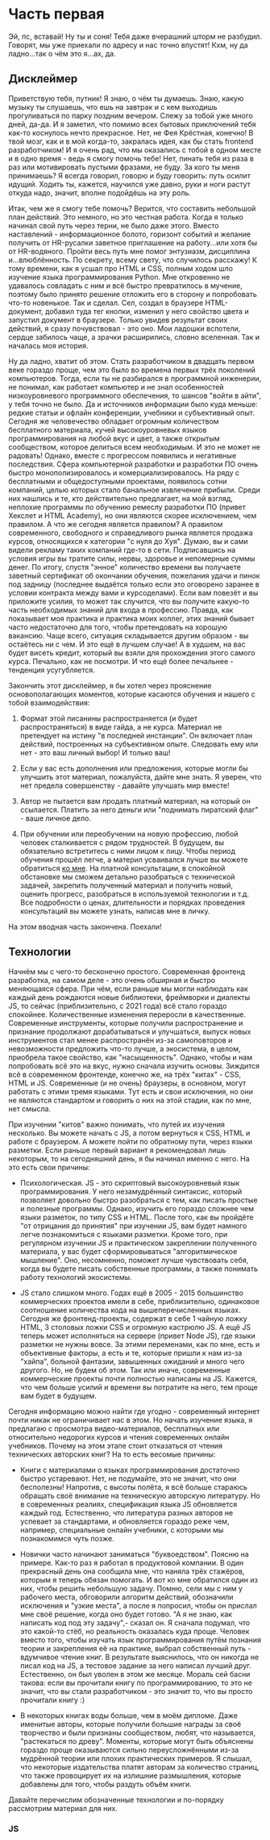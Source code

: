 # Часть первая

Эй, пс, вставай! Ну ты и соня! Тебя даже вчерашний шторм не разбудил. Говорят, мы уже приехали по адресу и нас точно впустят! Кхм, ну да ладно...так о чём это я...ах, да.

## Дисклеймер

Приветствую тебя, путник! Я знаю, о чём ты думаешь. Знаю, какую музыку ты слушаешь, что ешь на завтрак и с кем выходишь прогуливаться по парку поздним вечером. Слежу за тобой уже много дней, да-да. И я заметил, что помимо всех бытовых приключений тебя как-то коснулось нечто прекрасное. Нет, не Фея Крёстная, конечно! В твой мозг, как и в мой когда-то, закралась идея, как бы стать frontend разработчиком! И я очень рад, что мы оказались с тобой в одном месте и в одно время - ведь я смогу помочь тебе! Нет, пинать тебя из раза в раз или мотивировать пустыми фразами, не буду. За кого ты меня принимаешь? Я всегда говорил, говорю и буду говорить: путь осилит идущий. Ходить ты, кажется, научился уже давно, руки и ноги растут откуда надо, значит, вполне подойдёшь на эту роль.

Итак, чем же я смогу тебе помочь? Верится, что составить небольшой план действий. Это немного, но это честная работа. Когда я только начинал свой путь через терни, не было даже этого. Вместо наставлений - информационное болото, горизонт событий и желание получить от HR-русалки заветное приглашение на работу...или хотя бы от HR-водяного. Пройти весь путь мне помог энтузиазм, дисциплина и...влюблённость. По секрету, всему свету, что случилось расскажу! К тому времени, как я усшал про HTML и CSS, полным ходом шло изучение языка программирования Python. Мне откровенно не удавалось совладать с ним и всё быстро превратилось в мучение, поэтому было принято решение отложить его в сторону и попробовать что-то новенькое. Так и сделал. Сел, создал в браузере HTML-документ, добавил туда тег кнопки, изменил у него свойство цвета и запустил документ в браузере. Только увидев результат своих действий, я сразу почувствовал - это оно. Мои ладошки вспотели, сердце забилось чаще, а зрачки расширились, словно вселенная. Так и началась моя история.

Ну да ладно, хватит об этом. Стать разработчиком в двадцать первом веке гораздо проще, чем это было во времена первых трёх поколений компьютеров. Тогда, если ты не разбирался в программной инженерии, не понимал, как работает компьютер и не знал особенностей низкоуровневого программного обеспечения, то шансов "войти в айти", у тебя точно не было. Да и источников информации было куда меньше: редкие статьи и офлайн конференции, учебники и субъективный опыт. Сегодня же человечество обладает огромным количеством бесплатного материала, кучей высокоуровневых языков программирования на любой вкус и цвет, а также открытым сообществом, которое делиться всем необходимым. И это не может не радовать! Однако, вместе с прогрессом появились и негативные последствия. Сфера компьютерной разработки и разработки ПО очень быстро монополизировалось и комерциализировалось. На ряду с бесплатными и общедоступными проектами, появилось сотни компаний, целью которых стало банальное извлечение прибыли. Среди них нашлись и те, кто действительно предлагает, на мой взгляд, неплохие программы по обучению ремеслу разработки ПО (привет Хекслет и HTML Academy), но они являются скорее исключением, чем правилом. А что же сегодня является правилом? А правилом современного, свободного и справедливого рынка является продажа курсов, относящихся к категории "с нуля до Хуя". Думаю, вы и сами видели рекламу таких компаний где-то в сети. Подписавшись на условия игры вы тратите силы, нервы, здоровье и непомерные суммы денег. По итогу, спустя "энное" количество времени вы получаете заветный сертификат об окончании обучения, пожелания удачи и пинок под задницу (последнее выдаётся только если это оговорено заранее в условии контракта между вами и курсоделами). Если вам повезёт и вы приложите усилия, то может так случится, что вы получите какую-то часть необходимых знаний для входа в профессию. Правда, как показывает моя практика и практика моих коллег, этих знаний бывает часто недостаточно для того, чтобы претендовать на хорошую вакансию. Чаще всего, ситуация складывается другим образом - вы остаётесь ни с чем. И это ещё в лучшем случае! А в худшем, на вас будет висеть кредит, который вы взяли для прохождения этого самого курса. Печально, как не посмотри. И что ещё более печальнее - тенденция усугубляется.

Закончить этот дисклеймер, я бы хотел через прояснение основополагающих моментов, которые касаются обучения и нашего с тобой взаимодействия:

1. Формат этой писанины распространяется (и будет распространяться) в виде гайда, а не курса. Материал не претендует на истину "в последней инстанции". Он включает план действий, построенных на субъективном опыте. Следовать ему или нет - это ваш личный выбор! И только ваш!

2. Если у вас есть дополнения или предложения, которые могли бы улучшить этот материал, пожалуйста, дайте мне знать. Я уверен, что нет предела совершенству - давайте улучшать мир вместе!

3. Автор не пытается вам продать платный материал, на который он ссылается. Платить за него деньги или "поднимать пиратский флаг" - ваше личное дело.

4. При обучении или переобучении на новую профессию, любой человек сталкивается с рядом трудностей. В будущем, вы обязательно встретитесь с ними лицом к лицу. Чтобы период обучения прошёл легче, а материл усваивался лучше вы можете обратиться [ко мне](https://vk.com/vikitoki). На платной консультации, в спокойной обстановке мы сможем детально разобраться с технической задачей, закрепить полученный материал и получить новый, оценить прогресс, разобраться в используемой технологии и т.д. Все подробности о ценах, длительности и порядках проведения консультаций вы можете узнать, написав мне в личку.

На этом вводная часть закончена. Поехали!

## Технологии

Начнём мы с чего-то бесконечно простого. Современная фронтенд разработка, на самом деле - это очень обширная и быстро меняющаяся сфера. При чём, если раньше мы могли наблюдать как каждый день рождаются новые библиотеки, фреймворки и диалекты JS, то сейчас (приблизительно, с 2021 года) всё стало гораздо спокойнее. Количественные изменения переросли в качественные. Современные инструменты, которые получили распространение и признание продолжают дорабатываться и улучшаться, выпуск новых инструментов стал менее распространён из-за самоповторов и невозможности предложить что-то лучше, а экосистема, в целом, приобрела такое свойство, как "насыщенность". Однако, чтобы и нам попробовать всё это на вкус, нужно сначала изучить основы. Зиждится всё в современном фронтенде, конечно же, на трёх "китах" - CSS, HTML и JS. Современные (и не очень) браузеры, в основном, могут работать с этими тремя языками. Тут есть и свои исключения, но они не являются стандартом и говорить о них на этой стадии, как по мне, нет смысла.

При изучении "китов" важно понимать, что путей их изучения несколько. Вы можете начать с JS, а потом вернуться к CSS, HTML и работе с браузером. А можете пойти по обратному пути, через языки разметки. Если раньше первый вариант я рекомендовал лишь некоторым, то на сегодняшний день, я бы начинал именно с него. На это есть свои причины:

- Психологическая. JS - это скриптовый высокоуровневый язык программирования. У него незамудрённый синтаксис, который позволяет довольно быстро разобраться с тем, как писать простые и полезные программы. Однако, изучить его гораздо сложнее чем языки разметок, по типу CSS и HTML. После того, как вы пройдёте "от отрицания до принятия" при изучении JS, вам будет намного легче познакомиться с языками разметки. Кроме того, при регулярном изучении JS и практическом закреплении полученного материала, у вас будет сформировываться "алгоритмическое мышление". Оно, несомненно, поможет лучше чувствовать себя, когда вы будете писать собственные программы, а также понимать работу технологий экосистемы.

- JS стало слишком много. Годах ещё в 2005 - 2015 большинство коммерческих проектов имели в себе, приблизительно, одинаковое соотношение количества кода на вышеперечисленных языках. Сегодня же фронтенд-проекты, содержат в себе 1 чайную ложку HTML, 3 столовых ложки CSS и огромную кастрюлю JS. А ещё JS теперь может исполняться на сервере (привет Node JS), где языки разметки не нужны вовсе. За этими переменами, как по мне, есть и объективные факторы, а есть и те, которые пришли к нам из-за "хайпа", больной фантазии, завышенных ожиданий и много чего другого. Но, не будем об этом. Так или иначе, современные коммерческие проекты почти полностью написаны на JS. Кажется, что чем больше усилий и времени вы потратите на него, тем проще вам будет в будущем.

Сегодня информацию можно найти где угодно - современный интернет почти никак не ограничивает нас в этом. Но начать изучение языка, я предлагаю с просмотра видео-материалов, бесплатных или относительно недорогих курсов и чтения современных онлайн учебников. Почему на этом этапе стоит отказаться от чтения технических авторских книг? На то есть весомые причины:

- Книги с материалами о языках программирования достаточно быстро устаревают. Нет, не подумайте, это не значит, что они бесполезны! Напротив, с высоты полёта, я всё больше стараюсь обращать своё внимание на техническую авторскую литературу. Но в современных реалиях, спецификация языка JS обновляется каждый год. Естественно, что литература разных авторов не успевает за стандартами, и обновляется гораздо реже чем, например, специальные онлайн учебники, с которыми мы познакомимся чуть позже.

- Новички часто начинают заниматься "буквоедством". Поясню на примере. Как-то раз я работал в продуктовой компании. В один прекрасный день она сообщила мне, что наняла трёх стажёров, которым я теперь обязан помогать. И вот ко мне обратился один из них, чтобы решить небольшую задачу. Помню, сели мы с ним у рабочего места, обговорили алгоритм действий, обозначили исключения и "узкие места", а после я попросил, чтобы он прислал мне своё решение, когда оно будет готово. "А я не знаю, как написать код под эту задачу",- сказал он. Я сначала подумал, что это какой-то стёб, но реальность оказалась куда проще. Человек вместо того, чтобы изучать язык программирования путём познания теории и закрепления её на практике, выбрал собственный путь - вдумчивое чтение книг. В результате выяснилось, что он никогда не писал код на JS, а тестовое задание за него написал лучший друг. Естественно, он был уволен в этом же месяце. Мораль сей басни такова: если вы прочитали книгу по программированию, то это не значит, что вы стали разработчиком - это значит то, что вы просто прочитали книгу :)

- В некоторых книгах воды больше, чем в моём дипломе. Даже именитые авторы, которые получили большие награды за своё творчество и были признаны сообществом, любят, что называется, "растекаться по древу". Моменты, которые могут быть объяснены гораздо проще оказываются сильно переусложнёнными из-за мудрённой теории или плохих практических примеров. Я слышал, что некоторые издательства платят авторам за количество страниц, что также провоцирует их на излишние размышления, которые добавлены для того, чтобы раздуть объём книги.

Давайте перечислим обозначенные технологии и по-порядку рассмотрим материал для них.

### JS

<!-- Здесь перечислены технологии и разделы, которые необходимо освоить, по окончанию прохождения первой части этого гайда, на комфортном уровне для простой работы. Сразу оговорюсь, что ваши знания не должны упираться только в технологическое русло. Мы люди - нам очень важно не только разбираться в сухой академической теории и применять её на практике, но и уметь коммуницировать с другими разработчиками, дизайнерами и менеджерами, а также рефлексировать на темы, которые были нами пройдены. Поэтому не воспринимайте этот список, как набор чекпоинтов, которые остались вам до получения определённого уровня. Итак:

1. Интернет: как он работает? Что такое протоколы HTTP/HTTPS? Какие модели лежат в основе работы современного интернета? Что такое браузеры и как они работают? Зачем нужно доменное имя? Как осуществляется клиент-серверное взаимодействие? Что такое hosting, dns?
2. HTML: что это за язык, базовые теги, что такое семантика и какое отношение она имеет к HTML, формы и валидация, доступность и лучшие практики написания интеррактивных элементов, как браузер работает с HTML.
3. CSS: селекторы и их приоритеты, расположение элементов с помощью CSS (flex, grid, float, position), адаптивность и медиа выражения, эффекты интерактивных элементов, простые и сложные анимации.
4. Основы JavaScript: история языка программирования и какие задачи им решают в рамках фронтенда и не только, базовый синтаксис, операции с DOM деревом в браузере, асинхронность, современный синтаксис, WEB API и API JavaScript, понятие основных концепций языка (обработка событий и их модель поведения, прототипное наследование, области видимости, strict режим и зачем он нужен)

## Подробные шаги

**Совет**: _Добавляйте ресурсы приведённые здесь в закладки, чтобы не потерять. Лучше, если закладки будут в отдельной области, для удобного отделения их от остальных._

1. Для начала нам нужно настроить редактор кода, в котором мы будем работать. Писать код можно и в обычном блокноте, но на практике - это не очень удобно. Поэтому переходим [сюда](https://www.youtube.com/watch?v=nxCLXMBl4e4&ab_channel=%D0%A4%D1%80%D1%96%D0%BB%D0%B0%D0%BD%D1%81%D0%B5%D1%80%D0%BF%D0%BE%D0%B6%D0%B8%D1%82%D1%82%D1%8E) и следуем инструкциям. После установки закрываем редактор кода и начинаем читать разделы, которые посвящены [HTML](https://developer.mozilla.org/ru/docs/Learn/HTML) и [CSS](https://developer.mozilla.org/ru/docs/Learn/CSS):

2. Закончив с этими разделами, нам необходимо закрепить полученный материал. Для этого переходим [сюда](https://www.youtube.com/watch?v=yJcCKuxfb2o&list=PLM6XATa8CAG4F9nAIYNS5oAiPotxwLFIr&ab_channel=%D0%A4%D1%80%D1%96%D0%BB%D0%B0%D0%BD%D1%81%D0%B5%D1%80%D0%BF%D0%BE%D0%B6%D0%B8%D1%82%D1%82%D1%8E) и смотрим уроки, которые касаются HTML и CSS. Всё что касается препроцессоров CSS, по типу SCSS, шаблонизатор HTML, по типу PUG нас сейчас не интересует! Параллельно, начинаем читать разделы про HTML и CSS [на этом ресурсе](https://doka.guide/). Вам необязательно запоминать всё дословно и выписывать себе каждый пункт! Для этого у вас есть документация, к которой вы всегда можете вернуться. Познакомившись с базовыми возможностями HTML и CSS можно приступать к практике.

3. Навостряем ушки, запасаемся терпением и переходим [сюда](https://www.youtube.com/watch?v=8KjBQSiTP3w&list=PLM6XATa8CAG4r-T7_wywPhzckQNTMxC1f&ab_channel=%D0%A4%D1%80%D1%96%D0%BB%D0%B0%D0%BD%D1%81%D0%B5%D1%80%D0%BF%D0%BE%D0%B6%D0%B8%D1%82%D1%82%D1%8E). Начинаем верстать простые макеты с применением HTML, CSS. Если по ходу практики вы увидете какую-то незнакомую технологию или инструмент, которые автор активно применяет, то не стоит бояться. В данном разделе эти инструменты являются небольшими улучшениями для работы всё с тем же CSS и HTML, которые потом попадают и исполняются в браузере. Вы можете всегда пропустить такие моменты и вернуться позже, когда будете готовы. Также не стоит лезть в JavaScript, пока вы подробно не изучите синтаксис и основные моменты по работе с DOM. На этом этапе, старайтесь внимательно следить за тем, что и как делает автор. При наличии желания и времени, можете писать за ним код. Но, как показала практика, гораздо лучше, если вы будете делать небольшие паузы (раз в 10-15 минут), копировать код автора из репозитория, и анализировать написанное им. Если вы не успеваете или забыли какие-то моменты, не стесняйтесь возвращаться назад и тратить больше времени на освоение. Пройдя несколько уроков с вёрсткой реальных макетов и проанализировав свой код, можно переходить дальше.

4. На этом этапе, мы начинаем верстать собственные макеты. Для этого нам понадобится бесплатный инструмент, который используют все современные разработчики и дизайнеры, для просмотра и редактирования макетов, как [Figma](https://www.figma.com/). После его скачивания вы сможете воспользоваться браузером и найти сотни бесплатных макетов в интернете (обязательно с расширением, подходящим для Figma). Здесь, как показывает практика, у новичков возникают большие трудности. На этой стадии очень важно дать правильную оценку выполненной работы, и исправить недочёты. Этим могут заняться более опытные программисты. В этой точке, я займусь немного саморекламой. Я предоставляю услуги ментора и, если вы захотите довериться мне, как профессионалу в этом деле, я с удовольствием смогу помочь вам. Контакты будут в конце этой части. Также, вы можете сами поискать себе ментора по вкусу, благо существует достаточно платных и бесплатных для этого ресурсов, на просторах сети Интернет.

5. Кстати о ней. Заверстав приличное кол-во макетов и проработав ошибки с вашим ментором, вы можете переходить к освоению технологий современной сети. На "этих ваших ютубах" есть очень хороший бесплатный курс, который называется ["Введение в компьютерные сети"](https://www.youtube.com/watch?v=OLFA0soYGhw&list=PLtPJ9lKvJ4oiNMvYbOzCmWy6cRzYAh9B1&ab_channel=AndreySozykin). На мой взгляд, он является достаточно исчерпывающим и полным - он даёт хорошее вводные знания, для понимания устройства современной сети. Также, для тех кого заинтересует более глубокое изучение отдельных аспектов, могу порекомендовать [этот](https://wiki.merionet.ru/merion-academy/courses/polnyj-kurs-po-kompyuternym-setyam/?utm_source=googleorg) курс, который распространяется уже на платной основе.

6. И последний заключительный пункт будет посвящён языку JavaScript. Уже знакомый нам ресурс MDN также имеет [отличный вводный курс](https://developer.mozilla.org/ru/docs/Learn/JavaScript), рассказывающий об истории возникновения языка, его основных моментах и некоторых тонкостях. Очень популярен [современный учебник по JavaScript](https://learn.javascript.ru/), который распространяется на бесплатной основе. Если вы дошли до этого пункта, значит у вас за плечами уже не видно начала пути - вы идёте верной дорогой, но всё же ещё не пришли. На этой стадии (как и, собственно, на любой) очень важно не спешить. Внимательно вчитывайтесь, останавливайтесь и думайте на сложных моментах и не стесняйтесь перечитывать их, чтобы лучше понять материал. Параллельно чтению эти ресурсов, также можно проходить [этот](https://www.youtube.com/watch?v=yJcCKuxfb2o&list=PLM6XATa8CAG7DDIBjNVd78Fv5Ueo930IV&ab_channel=%D0%A4%D1%80%D1%96%D0%BB%D0%B0%D0%BD%D1%81%D0%B5%D1%80%D0%BF%D0%BE%D0%B6%D0%B8%D1%82%D1%82%D1%8E) курс на уже знакомом нам канале. Как только вы почувствуете себя уверенно, и начнёте разбираться в основных моментах работы с DOM и базовым синтаксисом JavaScript, обязательно вернитесь к своим (и не своим) проектах, которые написаны на HTML и CSS, и попробуйте "оживить их". "Оживление" может быть какии угодно: добавление выпадающего меню, небольшая анимация на основе JavaScript, динамическое добавление контента на страницу при отправке формочки, реализация слайдера с картинками и т.д. Не бойтесь эксперементировать и анализировать полученный результат!

Ух, ну вот и подошла к концу первая часть. Отдохните, заварите себе чаёк, съешьте шоколадку и скажите себе какие вы молодцы! Впереди ещё много нового и интересного, но это будет потом. А сейчас отвлекитесь и займитесь чем-нибудь, что не связанно с программированием, как минимум на недельку. После чего возвращайтесь с новыми силами! Напоминаю, что если у вас появились какие-то вопросы, вы можете задать их мне, изложив в письме и отправив на почту **vasa-svistun@mail.ru**. Если вы видите, что следующая часть гайда недоступна или ещё не вышла, то значит, что мне никто не пишет. Я программист, а все программисты достаточно ленивые люди, которые экономят энергию. Поэтому я буду предоставлять новый контент порционно, по мере поступления запросов на мой почтовый ящик. Будьте первыми, кто уведомит меня о желании получить следующую часть, и она обязательно появится в этом разделе! Услышимся! -->
